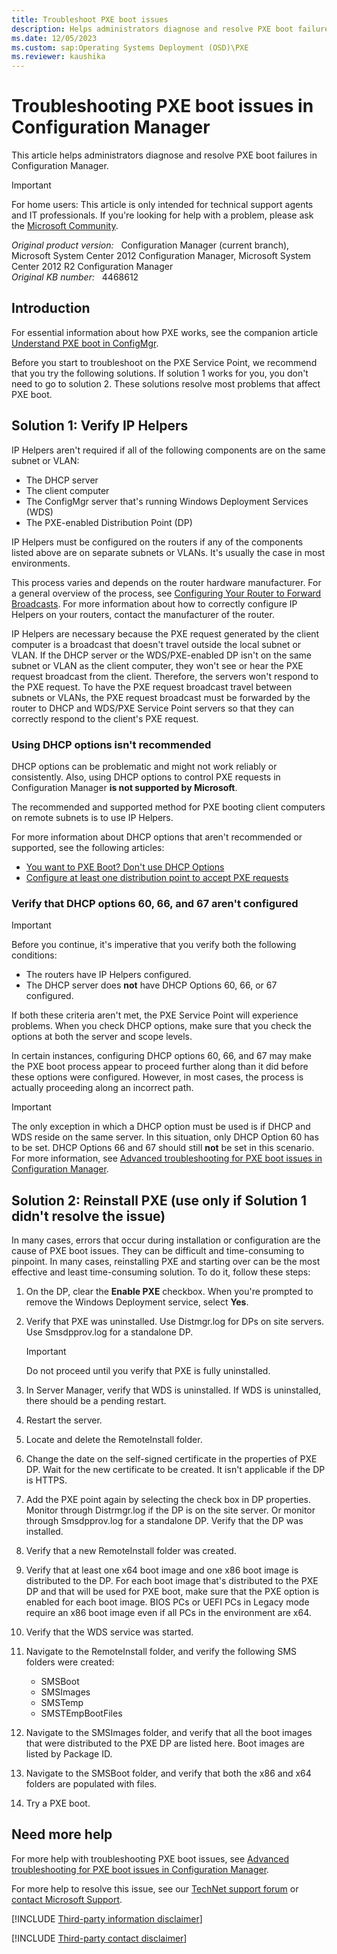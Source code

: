 ```yaml
---
title: Troubleshoot PXE boot issues
description: Helps administrators diagnose and resolve PXE boot failures in Configuration Manager.
ms.date: 12/05/2023
ms.custom: sap:Operating Systems Deployment (OSD)\PXE
ms.reviewer: kaushika
---
```

# Troubleshooting PXE boot issues in Configuration Manager

This article helps administrators diagnose and resolve PXE boot failures in Configuration Manager.

> [!IMPORTANT]
> For home users: This article is only intended for technical support agents and IT professionals. If you're looking for help with a problem, please ask the [Microsoft Community](https://answers.microsoft.com/).

_Original product version:_ &nbsp; Configuration Manager (current branch), Microsoft System Center 2012 Configuration Manager, Microsoft System Center 2012 R2 Configuration Manager  
_Original KB number:_ &nbsp; 4468612

## Introduction

For essential information about how PXE works, see the companion article [Understand PXE boot in ConfigMgr](understand-pxe-boot.md).

Before you start to troubleshoot on the PXE Service Point, we recommend that you try the following solutions. If solution 1 works for you, you don't need to go to solution 2. These solutions resolve most problems that affect PXE boot.

## Solution 1: Verify IP Helpers

IP Helpers aren't required if all of the following components are on the same subnet or VLAN:

- The DHCP server
- The client computer
- The ConfigMgr server that's running Windows Deployment Services (WDS)
- The PXE-enabled Distribution Point (DP)

IP Helpers must be configured on the routers if any of the components listed above are on separate subnets or VLANs. It's usually the case in most environments.

This process varies and depends on the router hardware manufacturer. For a general overview of the process, see [Configuring Your Router to Forward Broadcasts](/previous-versions/windows/it-pro/windows-server-2008-R2-and-2008/cc732351(v=ws.10)#configuring-your-router-to-forward-broadcasts-recommended). For more information about how to correctly configure IP Helpers on your routers, contact the manufacturer of the router.

IP Helpers are necessary because the PXE request generated by the client computer is a broadcast that doesn't travel outside the local subnet or VLAN. If the DHCP server or the WDS/PXE-enabled DP isn't on the same subnet or VLAN as the client computer, they won't see or hear the PXE request broadcast from the client. Therefore, the servers won't respond to the PXE request. To have the PXE request broadcast travel between subnets or VLANs, the PXE request broadcast must be forwarded by the router to DHCP and WDS/PXE Service Point servers so that they can correctly respond to the client's PXE request.

### Using DHCP options isn't recommended

DHCP options can be problematic and might not work reliably or consistently. Also, using DHCP options to control PXE requests in Configuration Manager **is not supported by Microsoft**.

The recommended and supported method for PXE booting client computers on remote subnets is to use IP Helpers.

For more information about DHCP options that aren't recommended or supported, see the following articles:

- [You want to PXE Boot? Don't use DHCP Options](https://techcommunity.microsoft.com/t5/Configuration-Manager-Blog/You-want-to-PXE-Boot-Don-t-use-DHCP-Options/ba-p/275562)
- [Configure at least one distribution point to accept PXE requests](/configmgr/osd/deploy-use/use-pxe-to-deploy-windows-over-the-network#BKMK_Configure)

### Verify that DHCP options 60, 66, and 67 aren't configured

> [!IMPORTANT]
> Before you continue, it's imperative that you verify both the following conditions:
>
> - The routers have IP Helpers configured.
> - The DHCP server does **not** have DHCP Options 60, 66, or 67 configured.

If both these criteria aren't met, the PXE Service Point will experience problems. When you check DHCP options, make sure that you check the options at both the server and scope levels.

In certain instances, configuring DHCP options 60, 66, and 67 may make the PXE boot process appear to proceed further along than it did before these options were configured. However, in most cases, the process is actually proceeding along an incorrect path.

> [!IMPORTANT]
> The only exception in which a DHCP option must be used is if DHCP and WDS reside on the same server. In this situation, only DHCP Option 60 has to be set. DHCP Options 66 and 67 should still **not** be set in this scenario. For more information, see [Advanced troubleshooting for PXE boot issues in Configuration Manager](advanced-troubleshooting-pxe-boot.md).

## Solution 2: Reinstall PXE (use only if Solution 1 didn't resolve the issue)

In many cases, errors that occur during installation or configuration are the cause of PXE boot issues. They can be difficult and time-consuming to pinpoint. In many cases, reinstalling PXE and starting over can be the most effective and least time-consuming solution. To do it, follow these steps:

1. On the DP, clear the **Enable PXE** checkbox. When you're prompted to remove the Windows Deployment service, select **Yes**.
2. Verify that PXE was uninstalled. Use Distmgr.log for DPs on site servers. Use Smsdpprov.log for a standalone DP.

   > [!IMPORTANT]
   > Do not proceed until you verify that PXE is fully uninstalled.

3. In Server Manager, verify that WDS is uninstalled. If WDS is uninstalled, there should be a pending restart.
4. Restart the server.
5. Locate and delete the RemoteInstall folder.
6. Change the date on the self-signed certificate in the properties of PXE DP. Wait for the new certificate to be created. It isn't applicable if the DP is HTTPS.
7. Add the PXE point again by selecting the check box in DP properties. Monitor through Distrmgr.log if the DP is on the site server. Or monitor through Smsdpprov.log for a standalone DP. Verify that the DP was installed.
8. Verify that a new RemoteInstall folder was created.
9. Verify that at least one x64 boot image and one x86 boot image is distributed to the DP. For each boot image that's distributed to the PXE DP and that will be used for PXE boot, make sure that the PXE option is enabled for each boot image. BIOS PCs or UEFI PCs in Legacy mode require an x86 boot image even if all PCs in the environment are x64.
10. Verify that the WDS service was started.
11. Navigate to the RemoteInstall folder, and verify the following SMS folders were created:
    - SMSBoot
    - SMSImages
    - SMSTemp
    - SMSTEmpBootFiles
12. Navigate to the SMSImages folder, and verify that all the boot images that were distributed to the PXE DP are listed here. Boot images are listed by Package ID.
13. Navigate to the SMSBoot folder, and verify that both the x86 and x64 folders are populated with files.
14. Try a PXE boot.

## Need more help

For more help with troubleshooting PXE boot issues, see [Advanced troubleshooting for PXE boot issues in Configuration Manager](advanced-troubleshooting-pxe-boot.md).

For more help to resolve this issue, see our [TechNet support forum](https://social.technet.microsoft.com/Forums/home?forum=configmanagerosd&filter=alltypes&sort=lastpostdesc) or [contact Microsoft Support](https://support.microsoft.com/).

[!INCLUDE [Third-party information disclaimer](../../../includes/third-party-disclaimer.md)]

[!INCLUDE [Third-party contact disclaimer](../../../includes/third-party-contact-disclaimer.md)]
